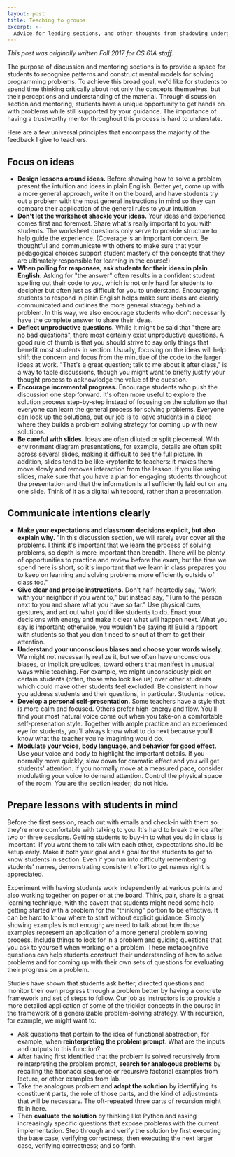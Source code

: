 ```yaml
---
layout: post
title: Teaching to groups
excerpt: >-
  Advice for leading sections, and other thoughts from shadowing undergrad TAs.
---
```


*This post was originally written Fall 2017 for CS 61A staff.*

The purpose of discussion and mentoring sections is to provide a space for students to recognize patterns and construct mental models for solving programming problems. To achieve this broad goal, we'd like for students to spend time thinking critically about not only the concepts themselves, but their perceptions and understanding of the material. Through discussion section and mentoring, students have a unique opportunity to get hands on with problems while still supported by your guidance. The importance of having a trustworthy mentor throughout this process is hard to understate.

Here are a few universal principles that encompass the majority of the feedback I give to teachers.

## Focus on ideas

- **Design lessons around ideas.** Before showing how to solve a problem, present the intuition and ideas in plain English. Better yet, come up with a more general approach, write it on the board, and have students try out a problem with the most general instructions in mind so they can compare their application of the general rules to your intuition.
- **Don't let the worksheet shackle your ideas.** Your ideas and experience comes first and foremost. Share what's really important to you with students. The worksheet questions only serve to provide structure to help guide the experience. (Coverage is an important concern. Be thoughtful and communicate with others to make sure that your pedagogical choices support student mastery of the concepts that they are ultimately responsible for learning in the course!)
- **When polling for responses, ask students for their ideas in plain English.** Asking for "the answer" often results in a confident student spelling out their code to you, which is not only hard for students to decipher but often just as difficult for you to understand. Encouraging students to respond in plain English helps make sure ideas are clearly communicated and outlines the more general strategy behind a problem. In this way, we also encourage students who don't necessarily have the complete answer to share their ideas.
- **Deflect unproductive questions.** While it might be said that "there are no bad questions", there most certainly exist unproductive questions. A good rule of thumb is that you should strive to say only things that benefit most students in section. Usually, focusing on the ideas will help shift the concern and focus from the minutiae of the code to the larger ideas at work. "That's a great question; talk to me about it after class," is a way to table discussions, though you might want to briefly justify your thought process to acknowledge the value of the question.
- **Encourage incremental progress.** Encourage students who push the discussion one step forward. It's often more useful to explore the solution process step-by-step instead of focusing on the solution so that everyone can learn the general process for solving problems. Everyone can look up the solutions, but our job is to leave students in a place where they builds a problem solving strategy for coming up with new solutions.
- **Be careful with slides.** Ideas are often diluted or split piecemeal. With environment diagram presentations, for example, details are often split across several slides, making it difficult to see the full picture. In addition, slides tend to be like kryptonite to teachers: it makes them move slowly and removes interaction from the lesson. If you like using slides, make sure that you have a plan for engaging students throughout the presentation and that the information is all sufficiently laid out on any one slide. Think of it as a digital whiteboard, rather than a presentation.

## Communicate intentions clearly

- **Make your expectations and classroom decisions explicit, but also explain why.** "In this discussion section, we will rarely ever cover all the problems. I think it's important that we learn the process of solving problems, so depth is more important than breadth. There will be plenty of opportunities to practice and review before the exam, but the time we spend here is short, so it's important that we learn in class prepares you to keep on learning and solving problems more efficiently outside of class too."
- **Give clear and precise instructions.** Don't half-heartedly say, "Work with your neighbor if you want to," but instead say, "Turn to the person next to you and share what you have so far." Use physical cues, gestures, and act out what you'd like students to do. Enact your decisions with energy and make it clear what will happen next. What you say is important; otherwise, you wouldn't be saying it! Build a rapport with students so that you don't need to shout at them to get their attention.
- **Understand your unconscious biases and choose your words wisely.** We might not necessarily realize it, but we often have unconscious biases, or implicit prejudices, toward others that manifest in unusual ways while teaching. For example, we might unconsciously pick on certain students (often, those who look like us) over other students which could make other students feel excluded. Be consistent in how you address students and their questions, in particular. Students notice.
- **Develop a personal self-presentation.** Some teachers have a style that is more calm and focused. Others prefer high-energy and flow. You'll find your most natural voice come out when you take-on a comfortable self-presenation style. Together with ample practice and an experienced eye for students, you'll always know what to do next because you'll know what the teacher you're imagining would do.
- **Modulate your voice, body language, and behavior for good effect.** Use your voice and body to highlight the important details. If you normally move quickly, slow down for dramatic effect and you will get students' attention. If you normally move at a measured pace, consider modulating your voice to demand attention. Control the physical space of the room. You are the section leader; do not hide.

## Prepare lessons with students in mind

Before the first session, reach out with emails and check-in with them so they're more comfortable with talking to you. It's hard to break the ice after two or three sessions. Getting students to buy-in to what you do in class is important. If you want them to talk with each other, expectations should be setup early. Make it both your goal and a goal for the students to get to know students in section. Even if you run into difficulty remembering students' names, demonstrating consistent effort to get names right is appreciated.

Experiment with having students work independently at various points and also working together on paper or at the board. Think, pair, share is a great learning technique, with the caveat that students might need some help getting started with a problem for the "thinking" portion to be effective. It can be hard to know where to start without explicit guidance. Simply showing examples is not enough; we need to talk about how those examples represent an application of a more general problem solving process. Include things to look for in a problem and guiding questions that you ask to yourself when working on a problem. These metacognitive questions can help students construct their understanding of how to solve problems and for coming up with their own sets of questions for evaluating their progress on a problem.

Studies have shown that students ask better, directed questions and monitor their own progress through a problem better by having a concrete framework and set of steps to follow. Our job as instructors is to provide a more detailed application of some of the trickier concepts in the course in the framework of a generalizable problem-solving strategy. With recursion, for example, we might want to:

- Ask questions that pertain to the idea of functional abstraction, for example, when **reinterpreting the problem prompt**. What are the inputs and outputs to this function?
- After having first identified that the problem is solved recursively from reinterpreting the problem prompt, **search for analogous problems** by recalling the fibonacci sequence or recursive factorial examples from lecture, or other examples from lab.
- Take the analogous problem and **adapt the solution** by identifying its constituent parts, the role of those parts, and the kind of adjustments that will be necessary. The oft-repeated three parts of recursion might fit in here.
- Then **evaluate the solution** by thinking like Python and asking increasingly specific questions that expose problems with the current implementation. Step through and verify the solution by first executing the base case, verifying correctness; then executing the next larger case, verifying correctness; and so forth.
